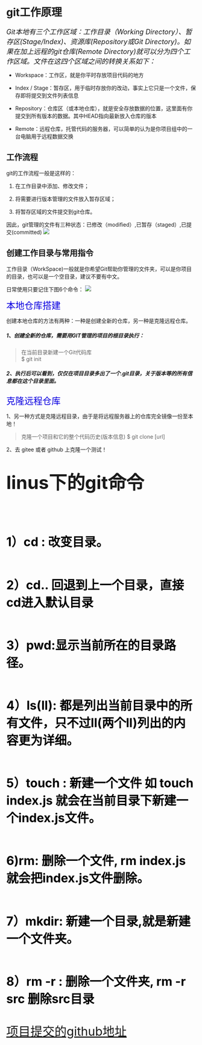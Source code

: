 ﻿# git工作原理
<a><font size='4'>*Git本地有三个工作区域：工作目录（Working Directory）、暂存区(Stage/Index)、资源库(Repository或Git Directory)。如果在加上远程的git仓库(Remote Directory)就可以分为四个工作区域。文件在这四个区域之间的转换关系如下：*</font></a>

- Workspace：工作区，就是你平时存放项目代码的地方

- Index / Stage：暂存区，用于临时存放你的改动，事实上它只是一个文件，保存即将提交到文件列表信息

- Repository：仓库区（或本地仓库），就是安全存放数据的位置，这里面有你提交到所有版本的数据。其中HEAD指向最新放入仓库的版本

- Remote：远程仓库，托管代码的服务器，可以简单的认为是你项目组中的一台电脑用于远程数据交换
## 工作流程
git的工作流程一般是这样的：

1. 在工作目录中添加、修改文件；

2. 将需要进行版本管理的文件放入暂存区域；

3. 将暂存区域的文件提交到git仓库。

因此，git管理的文件有三种状态：已修改（modified）,已暂存（staged）,已提交(committed)
![](https://mmbiz.qpic.cn/mmbiz_png/uJDAUKrGC7Ksu8UlITwMlbX3kMGtZ9p09iaOhl0dACfLrMwNbDzucGQ30s3HnsiaczfcR6dC9OehicuwibKuHjRlzg/640?wx_fmt=png&tp=webp&wxfrom=5&wx_lazy=1&wx_co=1)

## 创建工作目录与常用指令
工作目录（WorkSpace)一般就是你希望Git帮助你管理的文件夹，可以是你项目的目录，也可以是一个空目录，建议不要有中文。

日常使用只要记住下图6个命令：
![](https://mmbiz.qpic.cn/mmbiz_png/uJDAUKrGC7Ksu8UlITwMlbX3kMGtZ9p0AII6YVooUzibpibzJnoOHHXUsL3f9DqA4horUibfcpEZ88Oyf2gQQNR6w/640?wx_fmt=png&tp=webp&wxfrom=5&wx_lazy=1&wx_co=1)

<font size='5' color=‘blue’>本地仓库搭建</font>

创建本地仓库的方法有两种：一种是创建全新的仓库，另一种是克隆远程仓库。

##### 1、创建全新的仓库，需要用GIT管理的项目的根目录执行：

>在当前目录新建一个Git代码库  
$ git init

##### 2、执行后可以看到，仅仅在项目目录多出了一个.git目录，关于版本等的所有信息都在这个目录里面。

<font size='5' color=‘blue’>克隆远程仓库</font>

1、另一种方式是克隆远程目录，由于是将远程服务器上的仓库完全镜像一份至本地！

>克隆一个项目和它的整个代码历史(版本信息)
$ git clone [url]

2、去 gitee 或者 github 上克隆一个测试！

# <font size='15'>linus下的git命令
## <a><font size='6' color='black'> 1）cd : 改变目录。
## <font size='6'> 2）cd.. 回退到上一个目录，直接cd进入默认目录
## <font size='6'> 3）pwd:显示当前所在的目录路径。
## <font size='6'> 4）ls(ll):  都是列出当前目录中的所有文件，只不过ll(两个ll)列出的内容更为详细。
## <font size='6'> 5）touch : 新建一个文件 如 touch index.js 就会在当前目录下新建一个index.js文件。
## <font size='6'> 6)rm:  删除一个文件, rm index.js 就会把index.js文件删除。
## <font size='6'> 7）mkdir:  新建一个目录,就是新建一个文件夹。
## <font size='6'> 8）rm -r :  删除一个文件夹, rm -r src 删除src目录

<a href="https://github.com/1742072278/-">项目提交的github地址</a>
